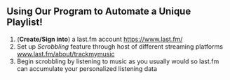 ## Using Our Program to Automate a Unique Playlist!
1. (**Create/Sign into**) a last.fm account https://www.last.fm/
2. Set up *Scrobbling* feature through host of different streaming platforms www.last.fm/about/trackmymusic
3. Begin scrobbling by listening to music as you usually would so last.fm can accumulate your personalized listening data
